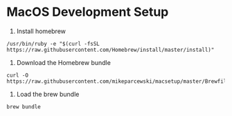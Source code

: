 # MacOS Development Setup

1. Install homebrew
```
/usr/bin/ruby -e "$(curl -fsSL https://raw.githubusercontent.com/Homebrew/install/master/install)"
```
1. Download the Homebrew bundle
```
curl -O https://raw.githubusercontent.com/mikeparcewski/macsetup/master/Brewfile
```
1. Load the brew bundle
```
brew bundle
```
